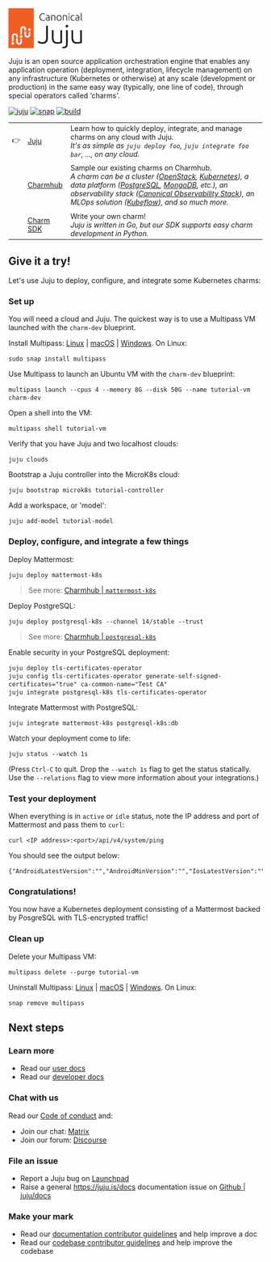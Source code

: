 <picture>
  <source media="(prefers-color-scheme: dark)" srcset="docs/logos/juju-logo-dark.png?raw=true">
  <source media="(prefers-color-scheme: light)" srcset="docs/logos/juju-logo.png?raw=true">
  <img alt="Juju logo next to the text Canonical Juju" src="docs/logos/juju-logo.png?raw=true" width="30%">
</picture>

Juju is an open source application orchestration engine that enables any application operation (deployment, integration, lifecycle management) on any infrastructure (Kubernetes or otherwise) at any scale (development or production) in the same easy way (typically, one line of code), through special operators called ‘charms’.

[![juju](https://snapcraft.io/juju/badge.svg)](https://snapcraft.io/juju)
[![snap](https://github.com/juju/juju/actions/workflows/snap.yml/badge.svg)](https://github.com/juju/juju/actions/workflows/snap.yml)
[![build](https://github.com/juju/juju/actions/workflows/build.yml/badge.svg)](https://github.com/juju/juju/actions/workflows/build.yml)

||||
|-|-|- |
|:point_right: | [Juju](https://juju.is/docs/juju) | Learn how to quickly deploy, integrate, and manage charms on any cloud with Juju. <br>  _It's as simple as `juju deploy foo`, `juju integrate foo bar`, ..., on any cloud._ |
||||
|| [Charmhub](https://charmhub.io/) | Sample our existing charms on Charmhub. <br> _A charm can be a cluster ([OpenStack](https://charmhub.io/openstack-base), [Kubernetes](https://charmhub.io/charmed-kubernetes)), a data platform ([PostgreSQL](https://charmhub.io/postgresql-k8s), [MongoDB](https://charmhub.io/mongodb), etc.), an observability stack ([Canonical Observability Stack](https://charmhub.io/cos-lite)), an MLOps solution ([Kubeflow](https://charmhub.io/kubeflow)), and so much more._ |
||||
|| [Charm SDK](https://juju.is/docs/sdk) | Write your own charm! <br> _Juju is written in Go, but our SDK supports easy charm development in Python._  |


## Give it a try!

Let's use Juju to deploy, configure, and integrate some Kubernetes charms:


### Set up

You will need a cloud and Juju. The quickest way is to use a Multipass VM launched with the `charm-dev` blueprint. 

Install Multipass: [Linux](https://multipass.run/docs/installing-on-linux) | [macOS](https://multipass.run/docs/installing-on-macos) | [Windows](https://multipass.run/docs/installing-on-windows). On Linux:

```
sudo snap install multipass
```

Use Multipass to launch an Ubuntu VM with the `charm-dev` blueprint: 

```
multipass launch --cpus 4 --memory 8G --disk 50G --name tutorial-vm charm-dev 
```

Open a shell into the VM:

```
multipass shell tutorial-vm
```

Verify that you have Juju and two localhost clouds:

```
juju clouds
```

Bootstrap a Juju controller into the MicroK8s cloud:

```
juju bootstrap microk8s tutorial-controller
```

Add a workspace, or 'model':

```
juju add-model tutorial-model
```

### Deploy, configure, and integrate a few things

Deploy Mattermost:

```
juju deploy mattermost-k8s
```
> See more: [Charmhub | `mattermost-k8s`](https://charmhub.io/mattermost-k8s) 

Deploy PostgreSQL:

```
juju deploy postgresql-k8s --channel 14/stable --trust
```

> See more: [Charmhub | `postgresql-k8s`](https://charmhub.io/postgresql-k8s)

Enable security in your PostgreSQL deployment:

```
juju deploy tls-certificates-operator
juju config tls-certificates-operator generate-self-signed-certificates="true" ca-common-name="Test CA"
juju integrate postgresql-k8s tls-certificates-operator
```

Integrate Mattermost with PostgreSQL:

```
juju integrate mattermost-k8s postgresql-k8s:db
```

Watch your deployment come to life:

```
juju status --watch 1s
```

(Press `Ctrl-C` to quit. Drop the `--watch 1s` flag to get the status statically. Use the `--relations` flag to view more information about your integrations.)

### Test your deployment

When everything is in `active` or `idle` status, note the IP address and port of Mattermost and pass them to `curl`:

```
curl <IP address>:<port>/api/v4/system/ping
```

You should see the output below:

```
{"AndroidLatestVersion":"","AndroidMinVersion":"","IosLatestVersion":"","IosMinVersion":"","status":"OK"}
```
### Congratulations!

You now have a Kubernetes deployment consisting of a Mattermost backed by PosgreSQL with TLS-encrypted traffic!

### Clean up

Delete your Multipass VM:

```
multipass delete --purge tutorial-vm
```

Uninstall Multipass: [Linux](https://multipass.run/docs/installing-on-linux) | [macOS](https://multipass.run/docs/installing-on-macos) | [Windows](https://multipass.run/docs/installing-on-windows). On Linux:

```
snap remove multipass
```

## Next steps

### Learn more

- Read our [user docs](https://juju.is/docs/juju)
- Read our [developer docs](https://juju.is/docs/dev)

### Chat with us

Read our [Code of conduct](https://ubuntu.com/community/code-of-conduct) and:

- Join our chat: [Matrix](https://matrix.to/#/#charmhub-juju:ubuntu.com)
- Join our forum: [Discourse](https://discourse.charmhub.io/)


### File an issue

- Report a Juju bug on [Launchpad](https://bugs.launchpad.net/juju/+filebug)
- Raise a general https://juju.is/docs documentation issue on [Github | juju/docs ](https://github.com/juju/docs)

### Make your mark

- Read our [documentation contributor guidelines](https://discourse.charmhub.io/t/documentation-guidelines-for-contributors/1245) and help improve a doc 
- Read our [codebase contributor guidelines](CONTRIBUTING.md) and help improve the codebase
